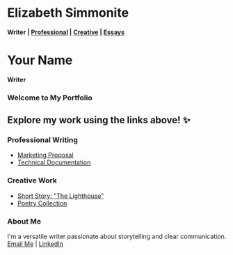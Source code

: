 # Elizabeth Simmonite  
**Writer | [Professional](#) | [Creative](#) | [Essays](#)**  
# Your Name  
**Writer**  

### Welcome to My Portfolio  
Explore my work using the links above! ✨  
---
### Professional Writing  
- [Marketing Proposal](/proposal.pdf)  
- [Technical Documentation](/docs.md)  

### Creative Work  
- [Short Story: "The Lighthouse"](/lighthouse.md)  
- [Poetry Collection](/poetry.md)  

### About Me  
I'm a versatile writer passionate about storytelling and clear communication.  
[Email Me](mailto:you@email.com) | [LinkedIn](#)  
